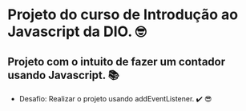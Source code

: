 # Projeto do curso de Introdução ao Javascript da DIO. 🤓
## Projeto com o intuito de fazer um contador usando Javascript. 📚
- Desafio: Realizar o projeto usando addEventListener. ✔️ 😎
